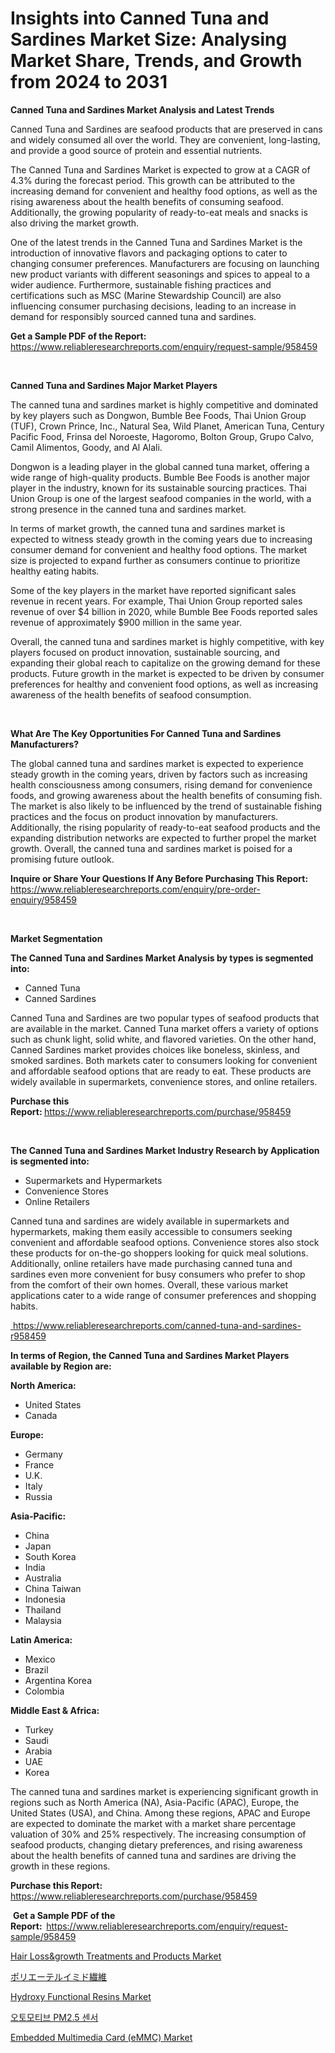 <p><h1>Insights into Canned Tuna and Sardines Market Size: Analysing Market Share, Trends, and Growth from 2024 to 2031</h1></p><p><strong>Canned Tuna and Sardines Market Analysis and Latest Trends</strong></p>
<p><p>Canned Tuna and Sardines are seafood products that are preserved in cans and widely consumed all over the world. They are convenient, long-lasting, and provide a good source of protein and essential nutrients.</p><p>The Canned Tuna and Sardines Market is expected to grow at a CAGR of 4.3% during the forecast period. This growth can be attributed to the increasing demand for convenient and healthy food options, as well as the rising awareness about the health benefits of consuming seafood. Additionally, the growing popularity of ready-to-eat meals and snacks is also driving the market growth.</p><p>One of the latest trends in the Canned Tuna and Sardines Market is the introduction of innovative flavors and packaging options to cater to changing consumer preferences. Manufacturers are focusing on launching new product variants with different seasonings and spices to appeal to a wider audience. Furthermore, sustainable fishing practices and certifications such as MSC (Marine Stewardship Council) are also influencing consumer purchasing decisions, leading to an increase in demand for responsibly sourced canned tuna and sardines.</p></p>
<p><strong>Get a Sample PDF of the Report:&nbsp;</strong> <a href="https://www.reliableresearchreports.com/enquiry/request-sample/958459">https://www.reliableresearchreports.com/enquiry/request-sample/958459</a></p>
<p>&nbsp;</p>
<p><strong>Canned Tuna and Sardines Major Market Players</strong></p>
<p><p>The canned tuna and sardines market is highly competitive and dominated by key players such as Dongwon, Bumble Bee Foods, Thai Union Group (TUF), Crown Prince, Inc., Natural Sea, Wild Planet, American Tuna, Century Pacific Food, Frinsa del Noroeste, Hagoromo, Bolton Group, Grupo Calvo, Camil Alimentos, Goody, and Al Alali.</p><p>Dongwon is a leading player in the global canned tuna market, offering a wide range of high-quality products. Bumble Bee Foods is another major player in the industry, known for its sustainable sourcing practices. Thai Union Group is one of the largest seafood companies in the world, with a strong presence in the canned tuna and sardines market.</p><p>In terms of market growth, the canned tuna and sardines market is expected to witness steady growth in the coming years due to increasing consumer demand for convenient and healthy food options. The market size is projected to expand further as consumers continue to prioritize healthy eating habits.</p><p>Some of the key players in the market have reported significant sales revenue in recent years. For example, Thai Union Group reported sales revenue of over $4 billion in 2020, while Bumble Bee Foods reported sales revenue of approximately $900 million in the same year.</p><p>Overall, the canned tuna and sardines market is highly competitive, with key players focused on product innovation, sustainable sourcing, and expanding their global reach to capitalize on the growing demand for these products. Future growth in the market is expected to be driven by consumer preferences for healthy and convenient food options, as well as increasing awareness of the health benefits of seafood consumption.</p></p>
<p>&nbsp;</p>
<p><strong>What Are The Key Opportunities For Canned Tuna and Sardines Manufacturers?</strong></p>
<p><p>The global canned tuna and sardines market is expected to experience steady growth in the coming years, driven by factors such as increasing health consciousness among consumers, rising demand for convenience foods, and growing awareness about the health benefits of consuming fish. The market is also likely to be influenced by the trend of sustainable fishing practices and the focus on product innovation by manufacturers. Additionally, the rising popularity of ready-to-eat seafood products and the expanding distribution networks are expected to further propel the market growth. Overall, the canned tuna and sardines market is poised for a promising future outlook.</p></p>
<p><strong>Inquire or Share Your Questions If Any Before Purchasing This Report:</strong> <a href="https://www.reliableresearchreports.com/enquiry/pre-order-enquiry/958459">https://www.reliableresearchreports.com/enquiry/pre-order-enquiry/958459</a></p>
<p>&nbsp;</p>
<p><strong>Market Segmentation</strong></p>
<p><strong>The Canned Tuna and Sardines Market Analysis by types is segmented into:</strong></p>
<p><ul><li>Canned Tuna</li><li>Canned Sardines</li></ul></p>
<p><p>Canned Tuna and Sardines are two popular types of seafood products that are available in the market. Canned Tuna market offers a variety of options such as chunk light, solid white, and flavored varieties. On the other hand, Canned Sardines market provides choices like boneless, skinless, and smoked sardines. Both markets cater to consumers looking for convenient and affordable seafood options that are ready to eat. These products are widely available in supermarkets, convenience stores, and online retailers.</p></p>
<p><strong>Purchase this Report:&nbsp;</strong><a href="https://www.reliableresearchreports.com/purchase/958459">https://www.reliableresearchreports.com/purchase/958459</a></p>
<p>&nbsp;</p>
<p><strong>The Canned Tuna and Sardines Market Industry Research by Application is segmented into:</strong></p>
<p><ul><li>Supermarkets and Hypermarkets</li><li>Convenience Stores</li><li>Online Retailers</li></ul></p>
<p><p>Canned tuna and sardines are widely available in supermarkets and hypermarkets, making them easily accessible to consumers seeking convenient and affordable seafood options. Convenience stores also stock these products for on-the-go shoppers looking for quick meal solutions. Additionally, online retailers have made purchasing canned tuna and sardines even more convenient for busy consumers who prefer to shop from the comfort of their own homes. Overall, these various market applications cater to a wide range of consumer preferences and shopping habits.</p></p>
<p><a href="https://www.reliableresearchreports.com/canned-tuna-and-sardines-r958459">&nbsp;https://www.reliableresearchreports.com/canned-tuna-and-sardines-r958459</a></p>
<p><strong>In terms of Region, the Canned Tuna and Sardines Market Players available by Region are:</strong></p>
<p>
    <p> <strong> North America: </strong>
        <ul>
            <li>United States</li>
            <li>Canada</li>
        </ul>
        </p> 
    <p> <strong> Europe: </strong>
        <ul>
            <li>Germany</li>
            <li>France</li>
            <li>U.K.</li>
            <li>Italy</li>
            <li>Russia</li>
        </ul>
        </p> 
    <p> <strong> Asia-Pacific: </strong>
        <ul>
            <li>China</li>
            <li>Japan</li>
            <li>South Korea</li>
            <li>India</li>
            <li>Australia</li>
            <li>China Taiwan</li>
            <li>Indonesia</li>
            <li>Thailand</li>
            <li>Malaysia</li>
        </ul>
        </p> 
    <p> <strong> Latin America: </strong>
        <ul>
            <li>Mexico</li>
            <li>Brazil</li>
            <li>Argentina Korea</li>
            <li>Colombia</li>
        </ul>
        </p> 
    <p> <strong> Middle East & Africa: </strong>
        <ul>
            <li>Turkey</li>
            <li>Saudi</li>
            <li>Arabia</li>
            <li>UAE</li>
            <li>Korea</li>
        </ul>
    </p>
    </p>
<p><p>The canned tuna and sardines market is experiencing significant growth in regions such as North America (NA), Asia-Pacific (APAC), Europe, the United States (USA), and China. Among these regions, APAC and Europe are expected to dominate the market with a market share percentage valuation of 30% and 25% respectively. The increasing consumption of seafood products, changing dietary preferences, and rising awareness about the health benefits of canned tuna and sardines are driving the growth in these regions.</p></p>
<p><strong>Purchase this Report: </strong><a href="https://www.reliableresearchreports.com/purchase/958459">https://www.reliableresearchreports.com/purchase/958459</a></p>
<p>&nbsp;<strong>Get a Sample PDF of the Report:&nbsp;&nbsp;</strong><a href="https://www.reliableresearchreports.com/enquiry/request-sample/958459">https://www.reliableresearchreports.com/enquiry/request-sample/958459</a></p>
<p><strong></strong></p>
<p><p><a href="https://issuu.com/reportprime-2/docs/hair-lossgrowth-treatments-and-prod_248ebbac4b49bd">Hair Loss&growth Treatments and Products Market</a></p><p><a href="https://github.com/mohamedbakry57/Market-Research-Report-List-5/blob/main/344984487368.md">ポリエーテルイミド繊維</a></p><p><a href="https://github.com/vimar16th/Market-Research-Report-List-6/blob/main/hydroxy-functional-resins-market.md">Hydroxy Functional Resins Market</a></p><p><a href="https://github.com/laholand/Market-Research-Report-List-6/blob/main/2712966108256.md">오토모티브 PM2.5 센서</a></p><p><a href="https://issuu.com/reportprime-2/docs/embedded-multimedia-card-emmc-marke_5b647ce807a6e1">Embedded Multimedia Card (eMMC) Market</a></p></p>